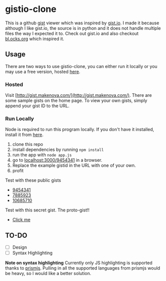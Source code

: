 # gistio-clone
This is a github [gist](https://gist.github.com/) viewer which was inspired by
[gist.io](http://gist.io). I made it because although I like gist.io, the source
is in python and it does not handle multiple files the way I expected it to.
Check out gist.io and also checkout [bl.ocks.org](http://bl.ocks.org/) which
inspired it.

## Usage
There are two ways to use gistio-clone, you can either run it locally or you may
use a free version, hosted [here](http://gist.makenova.com/).

### Hosted
Visit [http://gist.makenova.com/](http://gist.makenova.com/).
There are some sample gists on the home page.
To view your own gists, simply append your gist ID to the URL.

### Run Locally
Node is required to run this program locally. If you don't have it installed,
install it from [here](http://nodejs.org/).

 1. clone this repo
 2. install dependencies by running `npm install`
 3. run the app with `node app.js`
 4. go to [localhost:3000/9454341](http://localhost:3000/9454341) in a browser.
 5. Replace the example gistid in the URL with one of your own.
 6. profit

Test with these public gists
 * [9454341](http://gist.makenova.com/9454341)
 * [7885923](http://gist.makenova.com/7885923)
 * [10685710](http://gist.makenova.com/10685710)

Test with this secret gist. The proto-gist!!
* [Click me](http://gist.makenova.com/1)

## TO-DO
 - [ ] Design
 - [ ] Syntax Highlighting

**Note on syntax highlighting** Currently only JS highlighting is supported
thanks to [prismjs](http://prismjs.com/). Pulling in all the supported languages
from prismjs would be heavy, so I would like a better solution.
